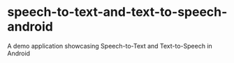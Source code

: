 # speech-to-text-and-text-to-speech-android
A demo application showcasing Speech-to-Text and Text-to-Speech in Android
